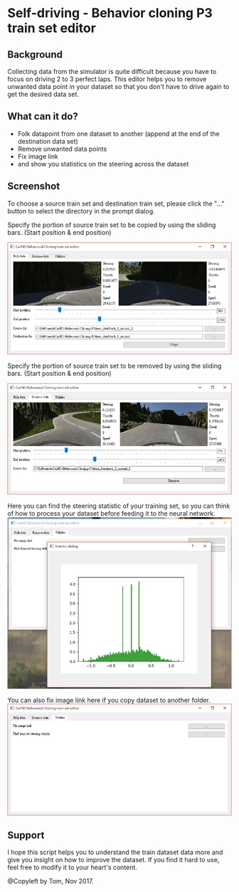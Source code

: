 # Self-driving - Behavior cloning P3 train set editor

[//]: # (Image References)

[image1]: ./screenshots/Copy_data.png "Folk data points"
[image2]: ./screenshots/Remove_data.png "remove data points"
[image3]: ./screenshots/statistic.PNG "show train set steering statistics"
[image4]: ./screenshots/Utilities.png "Utilities screen"

## Background
Collecting data from the simulator is quite difficult because you have to focus on driving 2 to 3 perfect laps.
This editor helps you to remove unwanted data point in your dataset so that you don't have to drive again to get the desired data set.

## What can it do?
* Folk datapoint from one dataset to another (append at the end of the destination data set)
* Remove unwanted data points
* Fix image link
* and show you statistics on the steering across the dataset

## Screenshot 

To choose a source train set and destination train set, please click the "..." button to select the directory in the prompt dialog.

Specify the portion of source train set to be copied by using the sliding bars. (Start position & end position)

![alt text][image1]


Specify the portion of source train set to be removed by using the sliding bars. (Start position & end position)

![alt text][image2]


Here you can find the steering statistic of your training set, so you can think of how to process your dataset before feeding it to the neural network.
![alt text][image3]


You can also fix image link here if you copy dataset to another folder.
![alt text][image4]


## Support 
I hope this script helps you to understand the train dataset data more and give you insight on how to improve the dataset. If you find it hard to use, feel free to modify it to your heart's content.

@Copyleft by Tom, Nov 2017.